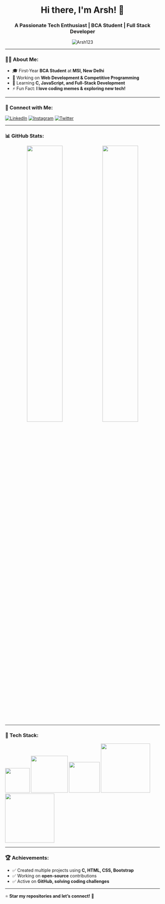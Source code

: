 <h1 align="center">Hi there, I'm Arsh! 👋</h1>
<h3 align="center">A Passionate Tech Enthusiast | BCA Student | Full Stack Developer</h3>

<p align="center">
  <img src="https://komarev.com/ghpvc/?username=Arsh123&label=Profile%20Views&color=0e75b6&style=flat" alt="Arsh123" />
</p>

---

### 👨‍💻 About Me:
- 🎓 First-Year **BCA Student** at **MSI, New Delhi**
- 🔭 Working on **Web Development & Competitive Programming**
- 🌱 Learning **C, JavaScript, and Full-Stack Development**
- ⚡ Fun Fact: **I love coding memes & exploring new tech!**

---

### 🔗 Connect with Me:
[![LinkedIn](https://img.shields.io/badge/-LinkedIn-blue?style=flat-square&logo=Linkedin&logoColor=white&link=https://linkedin.com/in/yourprofile)]([https://linkedin.com/in/yourprofile](https://www.linkedin.com/in/arsh-ahmad1))
[![Instagram](https://img.shields.io/badge/-Instagram-E4405F?style=flat-square&logo=instagram&logoColor=white&link=https://instagram.com/yourprofile)]([https://instagram.com/yourprofile](https://www.instagram.com/a_audacious_z__?igsh=MzJ2eG9md3R0bWpr))
[![Twitter](https://img.shields.io/badge/-Twitter-1DA1F2?style=flat-square&logo=twitter&logoColor=white&link=https://twitter.com/yourprofile)]([https://twitter.com/yourprofile](https://x.com/arsh118_?t=g62eLQnndVpRJkrdyR9KUA&s=09))

---

### 📊 GitHub Stats:
<p align="center">
  <img width="48%" src="https://github-readme-stats.vercel.app/api?username=Arsh123&show_icons=true&theme=radical" />
  <img width="48%" src="https://github-readme-streak-stats.herokuapp.com/?user=Arsh123&theme=radical" />
</p>

---

### 🚀 Tech Stack:
<p align="left">
  <img src="https://img.shields.io/badge/C-00599C?style=flat-square&logo=c&logoColor=white" width="80" />
  <img src="https://img.shields.io/badge/HTML-E34F26?style=flat-square&logo=html5&logoColor=white" width="120" />
  <img src="https://img.shields.io/badge/CSS-1572B6?style=flat-square&logo=css3&logoColor=white" width="100" />
  <img src="https://img.shields.io/badge/JavaScript-F7DF1E?style=flat-square&logo=javascript&logoColor=black" width="160" />
  <img src="https://img.shields.io/badge/Bootstrap-563D7C?style=flat-square&logo=bootstrap&logoColor=white" width="160" />
</p>

---

### 🏆 Achievements:
- ✅ Created multiple projects using **C, HTML, CSS, Bootstrap**
- ✅ Working on **open-source** contributions
- ✅ Active on **GitHub, solving coding challenges**
  
---
  
⭐ **Star my repositories and let’s connect!** 🚀
